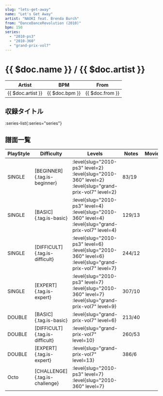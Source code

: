 ```yaml
---
slug: "lets-get-away"
name: "Let's Get Away"
artist: "NAOKI feat. Brenda Burch"
from: "DanceDanceRevolution (2010)"
bpm: 150
series:
  - "2010-ps3"
  - "2010-360"
  - "grand-prix-vol7"
---
```


# {{ $doc.name }} / {{ $doc.artist }}

|Artist|BPM|From|
|------|---|----|
|{{ $doc.artist }}|{{ $doc.bpm }}|{{ $doc.from }}|

## 収録タイトル

:series-list{:series="series"}

## 譜面一覧

|PlayStyle|Difficulty|Levels|Notes|Movie|
|---------|----------|------|-----|-----|
|SINGLE|[BEGINNER]{.tag.is-beginner}|<div class="field is-grouped is-grouped-multiline"> :level{slug="2010-ps3" level=2} :level{slug="2010-360" level=2} :level{slug="grand-prix-vol7" level=2}</div>|83/19||
|SINGLE|[BASIC]{.tag.is-basic}|<div class="field is-grouped is-grouped-multiline"> :level{slug="2010-ps3" level=4} :level{slug="2010-360" level=4} :level{slug="grand-prix-vol7" level=4}</div>|129/13||
|SINGLE|[DIFFICULT]{.tag.is-difficult}|<div class="field is-grouped is-grouped-multiline"> :level{slug="2010-ps3" level=6} :level{slug="2010-360" level=6} :level{slug="grand-prix-vol7" level=7}</div>|244/12||
|SINGLE|[EXPERT]{.tag.is-expert}|<div class="field is-grouped is-grouped-multiline"> :level{slug="2010-ps3" level=7} :level{slug="2010-360" level=7} :level{slug="grand-prix-vol7" level=9}</div>|307/10||
|DOUBLE|[BASIC]{.tag.is-basic}|<div class="field is-grouped is-grouped-multiline"> :level{slug="grand-prix-vol7" level=6}</div>|213/40||
|DOUBLE|[DIFFICULT]{.tag.is-difficult}|<div class="field is-grouped is-grouped-multiline"> :level{slug="grand-prix-vol7" level=10}</div>|260/53||
|DOUBLE|[EXPERT]{.tag.is-expert}|<div class="field is-grouped is-grouped-multiline"> :level{slug="grand-prix-vol7" level=13}</div>|386/6||
|Octo|[CHALLENGE]{.tag.is-challenge}|<div class="field is-grouped is-grouped-multiline"> :level{slug="2010-ps3" level=7} :level{slug="2010-360" level=7}</div>|||
